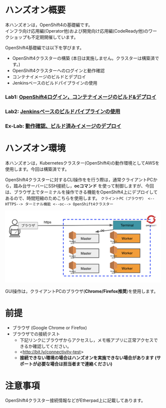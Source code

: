 # ハンズオン概要
本ハンズオンは，OpenShift4の基礎編です。  
インフラ向け応用編(Operator他)および開発向け応用編(CodeReady他)のワークショップも不定期開催しています。

OpenShift4基礎編では以下を学びます。
- OpenShift4クラスターの構築 (本日は実施しません。クラスターは構築済です。)
- OpenShift4クラスターへのログインと動作確認
- コンテナイメージのビルドとデプロイ
- Jenkinsベースのビルドパイプラインの使用

### Lab1: [OpenShift4ログイン，コンテナイメージのビルド&デプロイ](Lab1)
### Lab2: [Jenkinsベースのビルドパイプラインの使用](Lab2)
### Ex-Lab: [動作確認、ビルド済みイメージのデプロイ](Extra)

# ハンズオン環境
本ハンズオンは，Kubernetesクラスター(OpenShift4)の動作環境としてAWSを使用します。今回は構築済です。  

OpenShift4クラスターに対するCLI操作をを行う際は，通常クライアントPCから，踏み台サーバーにSSH接続し，**ocコマンド** を使って制御しますが、今回は、ブラウザ上でターミナルを操作できる機能をOpenShift4上にデプロイしてあるので、時間短縮のためこちらを使用します。
`クライントPC（ブラウザ） <--HTTPS--> ターミナル機能 <--oc--> OpenShift4クラスター`

![](images/handson-env-s.png)

GUI操作は，クライアントPCのブラウザ(**Chrome/Firefox推奨**)を使用します。  

# 前提
- ブラウザ (Google Chrome or Firefox)
- ブラウザでの接続テスト
  - 下記リンクにブラウザからアクセスし，メモ帳アプリに正常アクセスできるか確認してください。
  - <<http://bit.ly/connectivity-test>>
  - **接続できない環境の場合はハンズオンを実施できない場合があります (サポートが必要な場合は担当者まで連絡ください)**

# 注意事項
OpenShift4クラスター接続情報などがEtherpad上に記載してあります。

